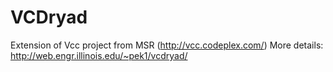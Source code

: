 # VCDryad
Extension of Vcc project from MSR (http://vcc.codeplex.com/)
More details: http://web.engr.illinois.edu/~pek1/vcdryad/


